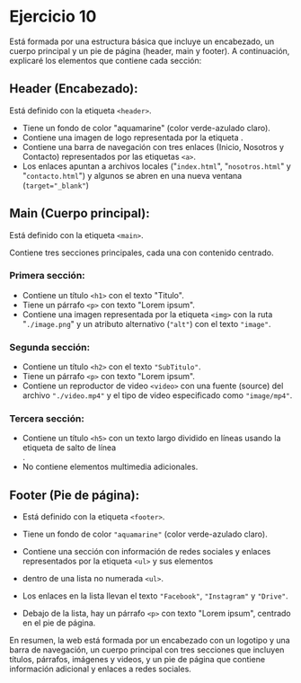 # Ejercicio 10

Está formada por una estructura básica que incluye un encabezado, un cuerpo principal y un pie de página (header, main y footer). A continuación, explicaré los elementos que contiene cada sección:

## Header (Encabezado):

Está definido con la etiqueta `<header>`.

- Tiene un fondo de color "aquamarine" (color verde-azulado claro).
- Contiene una imagen de logo representada por la etiqueta <img>.
- Contiene una barra de navegación con tres enlaces (Inicio, Nosotros y Contacto) representados por las etiquetas `<a>`.
- Los enlaces apuntan a archivos locales ("`index.html`", "`nosotros.html`" y "`contacto.html`") y algunos se abren en una nueva ventana (`target="_blank"`)

## Main (Cuerpo principal):

Está definido con la etiqueta `<main>`.

Contiene tres secciones principales, cada una con contenido centrado.

### Primera sección:

- Contiene un título `<h1>` con el texto "Titulo".
- Tiene un párrafo `<p>` con texto "Lorem ipsum".
- Contiene una imagen representada por la etiqueta `<img>` con la ruta "`./image.png`" y un atributo alternativo (`"alt"`) con el texto `"image"`.

### Segunda sección:

- Contiene un título `<h2>` con el texto `"SubTitulo"`.
- Tiene un párrafo `<p>` con texto "Lorem ipsum".
- Contiene un reproductor de video `<video>` con una fuente (source) del archivo `"./video.mp4"` y el tipo de video especificado como `"image/mp4"`.

### Tercera sección:

- Contiene un título `<h5>` con un texto largo dividido en líneas usando la etiqueta de salto de línea <br>.
- No contiene elementos multimedia adicionales.

## Footer (Pie de página):

- Está definido con la etiqueta `<footer>`.

- Tiene un fondo de color `"aquamarine"` (color verde-azulado claro).
- Contiene una sección con información de redes sociales y enlaces representados por la etiqueta `<ul>` y sus elementos <li> dentro de una lista no numerada `<ul>`.
- Los enlaces en la lista llevan el texto `"Facebook"`, `"Instagram"` y `"Drive"`.
- Debajo de la lista, hay un párrafo `<p>` con texto "Lorem ipsum", centrado en el pie de página.


En resumen, la web está formada por un encabezado con un logotipo y una barra de navegación, un cuerpo principal con tres secciones que incluyen títulos, párrafos, imágenes y videos, y un pie de página que contiene información adicional y enlaces a redes sociales. 